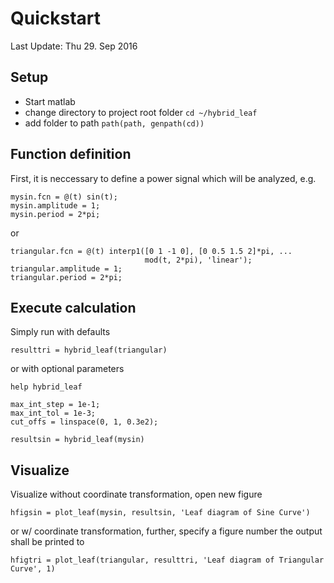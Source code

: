 Quickstart
==========

Last Update: Thu 29. Sep 2016


Setup
-----

- Start matlab
- change directory to project root folder `cd ~/hybrid_leaf`
- add folder to path `path(path, genpath(cd))`

Function definition
-------------------


First, it is neccessary to define a power signal which will be analyzed, e.g.

```
mysin.fcn = @(t) sin(t);
mysin.amplitude = 1;
mysin.period = 2*pi;
```

or

```
triangular.fcn = @(t) interp1([0 1 -1 0], [0 0.5 1.5 2]*pi, ...
                              mod(t, 2*pi), 'linear');
triangular.amplitude = 1;
triangular.period = 2*pi;
```


Execute calculation
-------------------

Simply run with defaults

```
resulttri = hybrid_leaf(triangular)
```

or with optional parameters

```
help hybrid_leaf

max_int_step = 1e-1;
max_int_tol = 1e-3;
cut_offs = linspace(0, 1, 0.3e2);

resultsin = hybrid_leaf(mysin)
```


Visualize
---------

Visualize without coordinate transformation, open new figure

```
hfigsin = plot_leaf(mysin, resultsin, 'Leaf diagram of Sine Curve')
```

or w/ coordinate transformation, further, specify a figure number the output
shall be printed to

```
hfigtri = plot_leaf(triangular, resulttri, 'Leaf diagram of Triangular Curve', 1)
```
